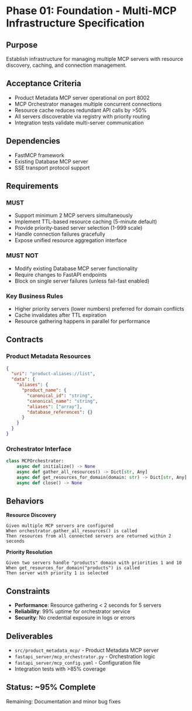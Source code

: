 # Phase 01: Foundation - Multi-MCP Infrastructure Specification

## Purpose
Establish infrastructure for managing multiple MCP servers with resource discovery, caching, and connection management.

## Acceptance Criteria
- Product Metadata MCP server operational on port 8002
- MCP Orchestrator manages multiple concurrent connections
- Resource cache reduces redundant API calls by >50%
- All servers discoverable via registry with priority routing
- Integration tests validate multi-server communication

## Dependencies
- FastMCP framework
- Existing Database MCP server
- SSE transport protocol support

## Requirements

### MUST
- Support minimum 2 MCP servers simultaneously
- Implement TTL-based resource caching (5-minute default)
- Provide priority-based server selection (1-999 scale)
- Handle connection failures gracefully
- Expose unified resource aggregation interface

### MUST NOT
- Modify existing Database MCP server functionality
- Require changes to FastAPI endpoints
- Block on single server failures (unless fail-fast enabled)

### Key Business Rules
- Higher priority servers (lower numbers) preferred for domain conflicts
- Cache invalidates after TTL expiration
- Resource gathering happens in parallel for performance

## Contracts

### Product Metadata Resources
```json
{
  "uri": "product-aliases://list",
  "data": {
    "aliases": {
      "product_name": {
        "canonical_id": "string",
        "canonical_name": "string",
        "aliases": ["array"],
        "database_references": {}
      }
    }
  }
}
```

### Orchestrator Interface
```python
class MCPOrchestrator:
    async def initialize() -> None
    async def gather_all_resources() -> Dict[str, Any]
    async def get_resources_for_domain(domain: str) -> Dict[str, Any]
    async def close() -> None
```

## Behaviors

**Resource Discovery**
```
Given multiple MCP servers are configured
When orchestrator.gather_all_resources() is called
Then resources from all connected servers are returned within 2 seconds
```

**Priority Resolution**
```
Given two servers handle "products" domain with priorities 1 and 10
When get_resources_for_domain("products") is called
Then server with priority 1 is selected
```

## Constraints
- **Performance**: Resource gathering < 2 seconds for 5 servers
- **Reliability**: 99% uptime for orchestrator service
- **Security**: No credential exposure in logs or errors

## Deliverables
- `src/product_metadata_mcp/` - Product Metadata MCP server
- `fastapi_server/mcp_orchestrator.py` - Orchestration logic
- `fastapi_server/mcp_config.yaml` - Configuration file
- Integration tests with >85% coverage

## Status: ~95% Complete
Remaining: Documentation and minor bug fixes